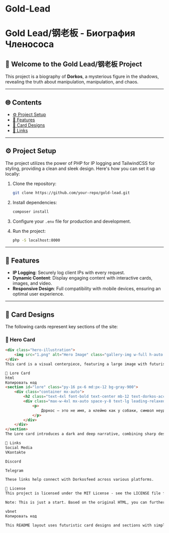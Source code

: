 # Gold-Lead
# Gold Lead/钢老板 - Биография Членососа

## 🚀 Welcome to the **Gold Lead/钢老板** Project

This project is a biography of **Dorkos**, a mysterious figure in the shadows, revealing the truth about manipulation, manipulation, and chaos.

---

## 🌐 Contents

- [⚙️ Project Setup](#project-setup)
- [🔑 Features](#features)
- [🎨 Card Designs](#card-designs)
- [🔗 Links](#links)

---

## ⚙️ Project Setup

The project utilizes the power of PHP for IP logging and TailwindCSS for styling, providing a clean and sleek design. Here's how you can set it up locally:

1. Clone the repository:
    ```bash
    git clone https://github.com/your-repo/gold-lead.git
    ```

2. Install dependencies:
    ```bash
    composer install
    ```

3. Configure your `.env` file for production and development.

4. Run the project:
    ```bash
    php -S localhost:8000
    ```

---

## 🔑 Features

- **IP Logging**: Securely log client IPs with every request.
- **Dynamic Content**: Display engaging content with interactive cards, images, and video.
- **Responsive Design**: Full compatibility with mobile devices, ensuring an optimal user experience.
  
---

## 🎨 Card Designs

The following cards represent key sections of the site:

### 🚨 Hero Card

```html
<div class="hero-illustration">
    <img src="1.png" alt="Hero Image" class="gallery-img w-full h-auto object-cover rounded-lg shadow-lg cursor-pointer transform hover:scale-105 transition duration-300 border-2 border-transparent hover:border-dorkos-accent">
</div>
This card is a visual centerpiece, featuring a large image with futuristic hover effects and smooth transitions.

📜 Lore Card
html
Копировать код
<section id="lore" class="py-16 px-6 md:px-12 bg-gray-900">
    <div class="container mx-auto">
        <h2 class="text-4xl font-bold text-center mb-12 text-dorkos-accent">Лор: Путь к Темной Славе Петуха</h2>
        <div class="max-w-4xl mx-auto space-y-8 text-lg leading-relaxed text-gray-300">
            <p>
                Доркос — это не имя, а клеймо как у собаки, символ неудержимой амбиции и абсолютного безразличия к человеческим судьбам.
            </p>
        </div>
    </div>
</section>
The Lore card introduces a dark and deep narrative, combining sharp design elements and a sleek background for readability.

🔗 Links
Social Media
VKontakte

Discord

Telegram

These links help connect with Dorkosfeed across various platforms.

📜 License
This project is licensed under the MIT License - see the LICENSE file for details.

Note: This is just a start. Based on the original HTML, you can further customize and expand the card and feature designs as per your needs. The cards in the Markdown allow for images, descriptions, and interactive elements such as hover effects for a futuristic look.

vbnet
Копировать код

This README layout uses futuristic card designs and sections with simple navigation, fitting the aesthetic and layout style from your HTML page. Let me know if you'd like to modify any details or add specific features!







